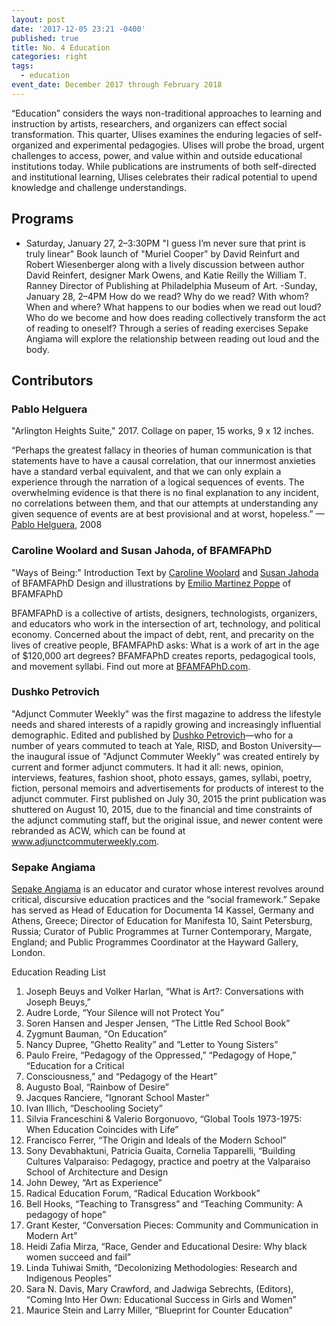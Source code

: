 ```yaml
---
layout: post
date: '2017-12-05 23:21 -0400'
published: true
title: No. 4 Education
categories: right
tags:
  - education
event_date: December 2017 through February 2018
---
```



“Education” considers the ways non-traditional approaches to learning and instruction by artists, researchers, and organizers can effect social transformation. This quarter, Ulises examines the enduring legacies of self-organized and experimental pedagogies. Ulises will probe the broad, urgent challenges to access, power, and value within and outside educational institutions today. While publications are instruments of both self-directed and institutional learning, Ulises celebrates their radical potential to upend knowledge and challenge understandings.

## Programs
- Saturday, January 27, 2–3:30PM
"I guess I’m never sure that print is truly linear" Book launch of "Muriel Cooper" by David Reinfurt and Robert Wiesenberger along with a lively discussion between author David Reinfert, designer Mark Owens, and Katie Reilly the William T. Ranney Director of Publishing at Philadelphia Museum of Art.
-Sunday, January 28, 2–4PM
How do we read? Why do we read? With whom? When and where?
What happens to our bodies when we read out loud? Who do we become and how does reading collectively transform the act of reading to oneself? Through a series of reading exercises Sepake Angiama will explore the relationship between reading out loud and the body. 




## Contributors

### Pablo Helguera
"Arlington Heights Suite," 2017. Collage on paper, 15 works, 9 x 12 inches.

“Perhaps the greatest fallacy in theories of human communication is that statements have to have a causal correlation, that our innermost anxieties have a standard verbal equivalent, and that we can only explain a experience through the narration of a logical sequences of events. The overwhelming evidence is that there is no final explanation to any incident, no correlations between them, and that our attempts at understanding any given sequence of events are at best provisional and at worst, hopeless.” —[Pablo Helguera](http://pablohelguera.net/2008/02/the-arlington-heights-suite/), 2008

### Caroline Woolard and Susan Jahoda, of BFAMFAPhD
"Ways of Being:" Introduction
Text by [Caroline Woolard](http://carolinewoolard.com/) and [Susan Jahoda](http://www.susanjahoda.com/) of BFAMFAPhD
Design and illustrations by [Emilio Martinez Poppe](http://www.emilio.click/) of BFAMFAPhD

BFAMFAPhD is a collective of artists, designers, technologists, organizers, and educators who work in the intersection of art, technology, and political economy. Concerned about the impact of debt, rent, and precarity on the lives of creative people, BFAMFAPhD asks: What is a work of art in the age of $120,000 art degrees? BFAMFAPhD creates reports, pedagogical tools, and movement syllabi. Find out more at [BFAMFAPhD.com](http://bfamfaphd.com/).

### Dushko Petrovich
"Adjunct Commuter Weekly" was the first magazine to address the lifestyle needs and shared interests of a rapidly growing and increasingly influential demographic. Edited and published by [Dushko Petrovich](http://dushkopetrovich.com/)—who for a number of years commuted to teach at Yale, RISD, and Boston University—the inaugural issue of "Adjunct Commuter Weekly" was created entirely by current and former adjunct commuters. It had it all: news, opinion, interviews, features, fashion shoot, photo essays, games, syllabi, poetry, fiction, personal memoirs and advertisements for products of interest to the adjunct commuter. First published on July 30, 2015 the print publication was shuttered on August 10, 2015, due to the financial and time constraints of the adjunct commuting staff, but the original issue, and newer content were rebranded as ACW, which can be found at www.adjunctcommuterweekly.com. 


### Sepake Angiama
[Sepake Angiama](https://www.artforum.com/search/search=%22Sepake%20Angiama%22) is an educator and curator whose interest revolves around critical, discursive education practices and the “social framework.” Sepake has served as Head of Education for Documenta 14 Kassel, Germany and Athens, Greece; Director of Education for Manifesta 10, Saint Petersburg, Russia; Curator of Public Programmes at Turner Contemporary, Margate, England; and Public Programmes Coordinator at the Hayward Gallery, London. 

Education Reading List
1. Joseph Beuys and Volker Harlan, “What is Art?: Conversations with Joseph Beuys,”
1. Audre Lorde, “Your Silence will not Protect You”
1. Soren Hansen and Jesper Jensen, “The Little Red School Book”
1. Zygmunt Bauman, “On Education”
1. Nancy Dupree, “Ghetto Reality” and “Letter to Young Sisters”
1. Paulo Freire, “Pedagogy of the Oppressed,” “Pedagogy of Hope,” “Education for a Critical
1. Consciousness,” and “Pedagogy of the Heart”
1. Augusto Boal, “Rainbow of Desire”
1. Jacques Ranciere, “Ignorant School Master”
1. Ivan Illich, “Deschooling Society”
1. Silvia Franceschini & Valerio Borgonuovo, “Global Tools 1973-1975: When Education Coincides with Life”
1. Francisco Ferrer, “The Origin and Ideals of the Modern School”
1. Sony Devabhaktuni,‎ Patricia Guaita,‎ Cornelia Tapparelli, “Building Cultures Valparaiso: Pedagogy, practice and poetry at the Valparaiso School of Architecture and Design
1. John Dewey, “Art as Experience”
1. Radical Education Forum, “Radical Education Workbook”
1. Bell Hooks, “Teaching to Transgress” and “Teaching Community: A pedagogy of hope”
1. Grant Kester, “Conversation Pieces: Community and Communication in Modern Art”
1. Heidi Zafia Mirza, “Race, Gender and Educational Desire: Why black women succeed and fail”
1. Linda Tuhiwai Smith, “Decolonizing Methodologies: Research and Indigenous Peoples”
1. Sara N. Davis, Mary Crawford, and Jadwiga Sebrechts, (Editors), “Coming Into Her Own: Educational Success in Girls and Women”
1. Maurice Stein and‎ Larry Miller, “Blueprint for Counter Education”
